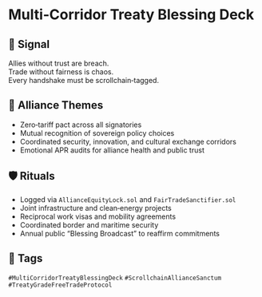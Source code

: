 # Multi‑Corridor Treaty Blessing Deck

## 📍 Signal
Allies without trust are breach.  
Trade without fairness is chaos.  
Every handshake must be scrollchain‑tagged.

## 🧭 Alliance Themes
- Zero‑tariff pact across all signatories  
- Mutual recognition of sovereign policy choices  
- Coordinated security, innovation, and cultural exchange corridors  
- Emotional APR audits for alliance health and public trust

## 🛡️ Rituals
- Logged via `AllianceEquityLock.sol` and `FairTradeSanctifier.sol`  
- Joint infrastructure and clean‑energy projects  
- Reciprocal work visas and mobility agreements  
- Coordinated border and maritime security  
- Annual public “Blessing Broadcast” to reaffirm commitments

## 🔖 Tags
`#MultiCorridorTreatyBlessingDeck` `#ScrollchainAllianceSanctum` `#TreatyGradeFreeTradeProtocol`
